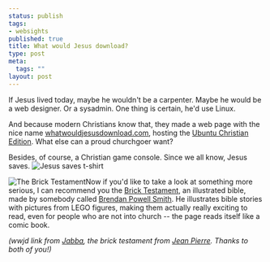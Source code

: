 ```yaml
--- 
status: publish
tags: 
- websights
published: true
title: What would Jesus download?
type: post
meta: 
  tags: ""
layout: post
---
```

If Jesus lived today, maybe he wouldn't be a carpenter. Maybe he would be a web designer. Or a sysadmin. One thing is certain, he'd use Linux.

And because modern Christians know that, they made a web page with the nice name <a href="http://whatwouldjesusdownload.com">whatwouldjesusdownload.com</a>, hosting the <a href="http://www.christianubuntu.com/">Ubuntu Christian Edition</a>. What else can a proud churchgoer want?

Besides, of course, a Christian game console. Since we all know, Jesus saves.
<img id="image85" src="http://fredericiana.com/wp-content/uploads/2006/08/jesus-saves-tshirt.gif" alt="Jesus saves t-shirt" class="centered" />

<img id="image86" src="http://fredericiana.com/wp-content/uploads/2006/08/thebricktestament.jpg" alt="The Brick Testament" class="alignright" />Now if you'd like to take a look at something more serious, I can recommend you the <a href="http://www.thebricktestament.com/">Brick Testament</a>, an illustrated bible, made by somebody called <a href="http://www.thereverend.com/">Brendan Powell Smith</a>. He illustrates bible stories with pictures from LEGO figures, making them actually really exciting to read, even for people who are not into church -- the page reads itself like a comic book.

<em>(wwjd link from <a href="http://dowhaus.com/blog/">Jabba</a>, the brick testament from <a href="http://blog.jeanpierre.de">Jean Pierre</a>. Thanks to both of you!)</em>
